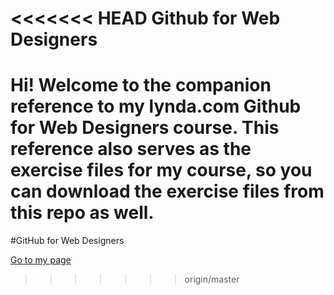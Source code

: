 <<<<<<< HEAD
Github for Web Designers
========================

Hi! Welcome to the companion reference to my lynda.com Github for Web Designers course. This reference also serves as the exercise files for my course, so you can download the exercise files from this repo as well.
=======
#GitHub for Web Designers

[Go to my page](https://lalvarezcu.github.io/github-for-web-designer/)
>>>>>>> origin/master
